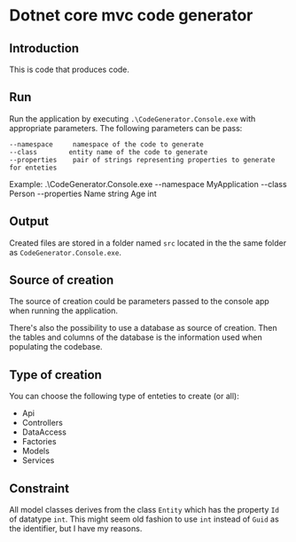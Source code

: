 # Dotnet core mvc code generator 

## Introduction
This is code that produces code.  

## Run 

Run the application by executing `.\CodeGenerator.Console.exe` with appropriate parameters.  The following parameters can be pass:

    --namespace     namespace of the code to generate
    --class        entity name of the code to generate
    --properties    pair of strings representing properties to generate for enteties

Example: .\CodeGenerator.Console.exe --namespace MyApplication --class Person --properties Name string Age int

## Output

Created files are stored in a folder named `src` located in the the same folder as `CodeGenerator.Console.exe`.  

## Source of creation 

The source of creation could be parameters passed to the console app when running the application. 

There's also the possibility to use a database as source of creation. Then the tables and columns of the database is the information used when populating the codebase. 

## Type of creation 

You can choose the following type of enteties to create (or all): 

 - Api 
 - Controllers 
 - DataAccess 
 - Factories 
 - Models
 - Services

 ## Constraint 

 All model classes derives from the class `Entity` which has the property `Id` of datatype `int`. This might seem old fashion to use `int` instead of `Guid` as the identifier, but I have my reasons. 
